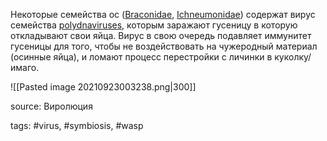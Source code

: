 Некоторые семейства ос ([Braconidae](https://en.wikipedia.org/wiki/Braconidae), [Ichneumonidae](https://en.wikipedia.org/wiki/Ichneumonidae)) содержат вирус семейства [polydnaviruses](https://en.wikipedia.org/wiki/Polydnavirus), которым заражают гусеницу в которую откладывают свои яйца. Вирус в свою очередь подавляет иммунитет гусеницы для того, чтобы не воздействовать на чужеродный материал (осинные яйца), и ломают процесс перестройки с личинки в куколку/имаго.

![[Pasted image 20210923003238.png|300]]

source: Виролюция

tags: #virus, #symbiosis, #wasp